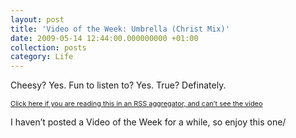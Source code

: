 ```yaml
---
layout: post
title: 'Video of the Week: Umbrella (Christ Mix)'
date: 2009-05-14 12:44:00.000000000 +01:00
collection: posts
category: Life
---
```


Cheesy? Yes. Fun to listen to? Yes. True? Definately.

<span style="font-size:78%;">[Click here if you are reading this in an RSS aggregator, and can’t see the video](http://www.10people.co.cc/)</span>

I haven’t posted a Video of the Week for a while, so enjoy this one/
